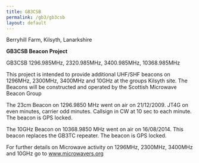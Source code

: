 ```yaml
---
title: GB3CSB
permalink: /gb3/gb3csb
layout: default
---
```


Berryhill Farm, Kilsyth, Lanarkshire

**GB3CSB Beacon Project**

GB3CSB 1296.985MHz, 2320.985MHz, 3400.985MHz, 10368.985MHz
 
This project is intended to provide additional UHF/SHF beacons on 1296MHz, 2300MHz, 3400MHz and 10GHz at the groups Kilsyth site. The Beacons will be constructed and operated by the  Scottish Microwave Beacon Group

The 23cm Beacon on 1296.9850 MHz went on air on 21/12/2009.
JT4G on even minutes, carrier odd minutes.
Callsign in CW at 10 sec to each minute.
The beacon is GPS locked.

The 10GHz Beacon on 10368.9850 MHz went on air on 16/08/2014.
This beacon replaces the GB3TC repeater.
The beacon is GPS locked.

For further details on Microwave activity on 1296MHz, 2300MHz, 3400MHz and 10GHz go to
www.microwavers.org
